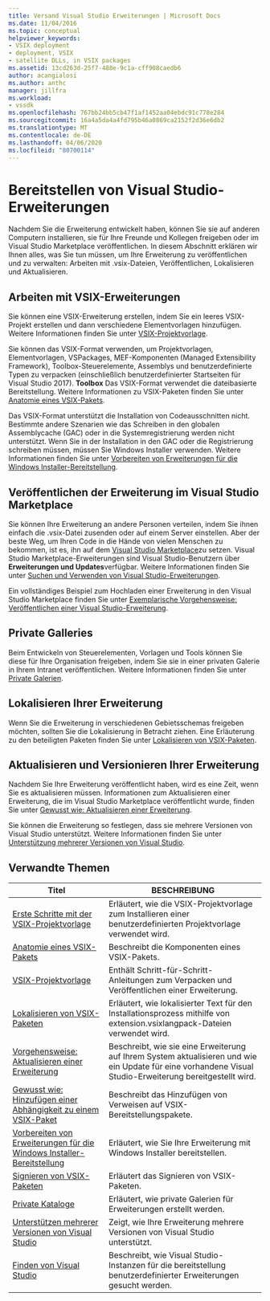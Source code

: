 ```yaml
---
title: Versand Visual Studio Erweiterungen | Microsoft Docs
ms.date: 11/04/2016
ms.topic: conceptual
helpviewer_keywords:
- VSIX deployment
- deployment, VSIX
- satellite DLLs, in VSIX packages
ms.assetid: 13cd263d-25f7-488e-9c1a-cff908caedb6
author: acangialosi
ms.author: anthc
manager: jillfra
ms.workload:
- vssdk
ms.openlocfilehash: 767bb24bb5cb47f1af1452aa04ebdc91c778e284
ms.sourcegitcommit: 16a4a5da4a4fd795b46a0869ca2152f2d36e6db2
ms.translationtype: MT
ms.contentlocale: de-DE
ms.lasthandoff: 04/06/2020
ms.locfileid: "80700114"
---
```

# <a name="shipping-visual-studio-extensions"></a>Bereitstellen von Visual Studio-Erweiterungen
Nachdem Sie die Erweiterung entwickelt haben, können Sie sie auf anderen Computern installieren, sie für Ihre Freunde und Kollegen freigeben oder im Visual Studio Marketplace veröffentlichen. In diesem Abschnitt erklären wir Ihnen alles, was Sie tun müssen, um Ihre Erweiterung zu veröffentlichen und zu verwalten: Arbeiten mit .vsix-Dateien, Veröffentlichen, Lokalisieren und Aktualisieren.

## <a name="working-with-vsix-extensions"></a>Arbeiten mit VSIX-Erweiterungen
 Sie können eine VSIX-Erweiterung erstellen, indem Sie ein leeres VSIX-Projekt erstellen und dann verschiedene Elementvorlagen hinzufügen. Weitere Informationen finden Sie unter [VSIX-Projektvorlage](../extensibility/vsix-project-template.md).

 Sie können das VSIX-Format verwenden, um Projektvorlagen, Elementvorlagen, VSPackages, MEF-Komponenten (Managed Extensibility Framework), Toolbox-Steuerelemente, Assemblys und benutzerdefinierte Typen zu verpacken (einschließlich benutzerdefinierter Startseiten für Visual Studio 2017). **Toolbox** Das VSIX-Format verwendet die dateibasierte Bereitstellung. Weitere Informationen zu VSIX-Paketen finden Sie unter [Anatomie eines VSIX-Pakets](../extensibility/anatomy-of-a-vsix-package.md).

 Das VSIX-Format unterstützt die Installation von Codeausschnitten nicht. Bestimmte andere Szenarien wie das Schreiben in den globalen Assemblycache (GAC) oder in die Systemregistrierung werden nicht unterstützt. Wenn Sie in der Installation in den GAC oder die Registrierung schreiben müssen, müssen Sie Windows Installer verwenden. Weitere Informationen finden Sie unter [Vorbereiten von Erweiterungen für die Windows Installer-Bereitstellung](../extensibility/preparing-extensions-for-windows-installer-deployment.md).

## <a name="publishing-your-extension-to-the-visual-studio-marketplace"></a>Veröffentlichen der Erweiterung im Visual Studio Marketplace
 Sie können Ihre Erweiterung an andere Personen verteilen, indem Sie ihnen einfach die .vsix-Datei zusenden oder auf einem Server einstellen. Aber der beste Weg, um Ihren Code in die Hände von vielen Menschen zu bekommen, ist es, ihn auf dem [Visual Studio Marketplace](https://marketplace.visualstudio.com/vs)zu setzen. Visual Studio Marketplace-Erweiterungen sind Visual Studio-Benutzern über **Erweiterungen und Updates**verfügbar. Weitere Informationen finden Sie unter [Suchen und Verwenden von Visual Studio-Erweiterungen](../ide/finding-and-using-visual-studio-extensions.md).

 Ein vollständiges Beispiel zum Hochladen einer Erweiterung in den Visual Studio Marketplace finden Sie unter [Exemplarische Vorgehensweise: Veröffentlichen einer Visual Studio-Erweiterung](../extensibility/walkthrough-publishing-a-visual-studio-extension.md).

## <a name="private-galleries"></a>Private Galleries
 Beim Entwickeln von Steuerelementen, Vorlagen und Tools können Sie diese für Ihre Organisation freigeben, indem Sie sie in einer privaten Galerie in Ihrem Intranet veröffentlichen. Weitere Informationen finden Sie unter [Private Galerien](../extensibility/private-galleries.md).

## <a name="localizing-your-extension"></a>Lokalisieren Ihrer Erweiterung
 Wenn Sie die Erweiterung in verschiedenen Gebietsschemas freigeben möchten, sollten Sie die Lokalisierung in Betracht ziehen. Eine Erläuterung zu den beteiligten Paketen finden Sie unter [Lokalisieren von VSIX-Paketen](../extensibility/localizing-vsix-packages.md).

## <a name="updating-and-versioning-your-extension"></a>Aktualisieren und Versionieren Ihrer Erweiterung
 Nachdem Sie Ihre Erweiterung veröffentlicht haben, wird es eine Zeit, wenn Sie es aktualisieren müssen. Informationen zum Aktualisieren einer Erweiterung, die im Visual Studio Marketplace veröffentlicht wurde, finden Sie unter [Gewusst wie: Aktualisieren einer Erweiterung](../extensibility/how-to-update-a-visual-studio-extension.md).

 Sie können die Erweiterung so festlegen, dass sie mehrere Versionen von Visual Studio unterstützt. Weitere Informationen finden Sie unter [Unterstützung mehrerer Versionen von Visual Studio](../extensibility/supporting-multiple-versions-of-visual-studio.md).

## <a name="related-topics"></a>Verwandte Themen

|Titel|BESCHREIBUNG|
|-----------|-----------------|
|[Erste Schritte mit der VSIX-Projektvorlage](../extensibility/getting-started-with-the-vsix-project-template.md)|Erläutert, wie die VSIX-Projektvorlage zum Installieren einer benutzerdefinierten Projektvorlage verwendet wird.|
|[Anatomie eines VSIX-Pakets](../extensibility/anatomy-of-a-vsix-package.md)|Beschreibt die Komponenten eines VSIX-Pakets.|
|[VSIX-Projektvorlage](../extensibility/vsix-project-template.md)|Enthält Schritt-für-Schritt-Anleitungen zum Verpacken und Veröffentlichen einer Erweiterung.|
|[Lokalisieren von VSIX-Paketen](../extensibility/localizing-vsix-packages.md)|Erläutert, wie lokalisierter Text für den Installationsprozess mithilfe von extension.vsixlangpack-Dateien verwendet wird.|
|[Vorgehensweise: Aktualisieren einer Erweiterung](../extensibility/how-to-update-a-visual-studio-extension.md)|Beschreibt, wie sie eine Erweiterung auf Ihrem System aktualisieren und wie ein Update für eine vorhandene Visual Studio-Erweiterung bereitgestellt wird.|
|[Gewusst wie: Hinzufügen einer Abhängigkeit zu einem VSIX-Paket](../extensibility/how-to-add-a-dependency-to-a-vsix-package.md)|Beschreibt das Hinzufügen von Verweisen auf VSIX-Bereitstellungspakete.|
|[Vorbereiten von Erweiterungen für die Windows Installer-Bereitstellung](../extensibility/preparing-extensions-for-windows-installer-deployment.md)|Erläutert, wie Sie Ihre Erweiterung mit Windows Installer bereitstellen.|
|[Signieren von VSIX-Paketen](../extensibility/signing-vsix-packages.md)|Erläutert das Signieren von VSIX-Paketen.|
|[Private Kataloge](../extensibility/private-galleries.md)|Erläutert, wie private Galerien für Erweiterungen erstellt werden.|
|[Unterstützen mehrerer Versionen von Visual Studio](../extensibility/supporting-multiple-versions-of-visual-studio.md)|Zeigt, wie Ihre Erweiterung mehrere Versionen von Visual Studio unterstützt.|
|[Finden von Visual Studio](locating-visual-studio.md)|Beschreibt, wie Visual Studio-Instanzen für die bereitstellung benutzerdefinierter Erweiterungen gesucht werden.|
